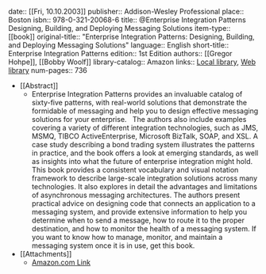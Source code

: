 date:: [[Fri, 10.10.2003]]
publisher:: Addison-Wesley Professional
place:: Boston
isbn:: 978-0-321-20068-6
title:: @Enterprise Integration Patterns Designing, Building, and Deploying Messaging Solutions
item-type:: [[book]]
original-title:: "Enterprise Integration Patterns: Designing, Building, and Deploying Messaging Solutions"
language:: English
short-title:: Enterprise Integration Patterns
edition:: 1st Edition
authors:: [[Gregor Hohpe]], [[Bobby Woolf]]
library-catalog:: Amazon
links:: [Local library](zotero://select/library/items/KCWC6U8Y), [Web library](https://www.zotero.org/users/6520516/items/KCWC6U8Y)
num-pages:: 736

- [[Abstract]]
	- Enterprise Integration Patterns provides an invaluable catalog of sixty-five patterns, with real-world solutions that demonstrate the formidable of messaging and help you to design effective messaging solutions for your enterprise.   The authors also include examples covering a variety of different integration technologies, such as JMS, MSMQ, TIBCO ActiveEnterprise, Microsoft BizTalk, SOAP, and XSL. A case study describing a bond trading system illustrates the patterns in practice, and the book offers a look at emerging standards, as well as insights into what the future of enterprise integration might hold.   This book provides a consistent vocabulary and visual notation framework to describe large-scale integration solutions across many technologies. It also explores in detail the advantages and limitations of asynchronous messaging architectures. The authors present practical advice on designing code that connects an application to a messaging system, and provide extensive information to help you determine when to send a message, how to route it to the proper destination, and how to monitor the health of a messaging system. If you want to know how to manage, monitor, and maintain a messaging system once it is in use, get this book.
- [[Attachments]]
	- [Amazon.com Link](https://www.amazon.com/Enterprise-Integration-Patterns-Designing-Deploying/dp/0321200683/ref=pd_sbs_2?pd_rd_w=0LRNN&pf_rd_p=b65ee94e-1282-43fc-a8b1-8bf931f6dfab&pf_rd_r=HDEQHH44BX2SXWXS08Z8&pd_rd_r=eae1083a-1b25-448d-8686-5db0ef2a0b37&pd_rd_wg=PchgT&pd_rd_i=0321200683)